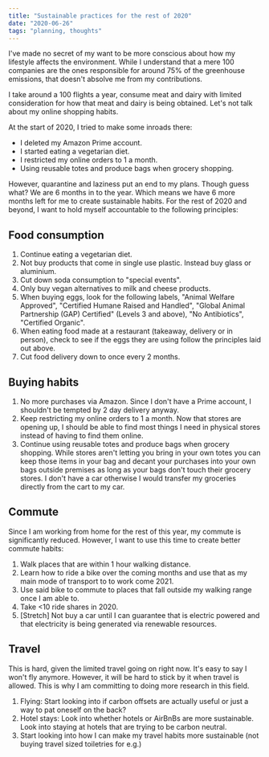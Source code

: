 ```yaml
---
title: "Sustainable practices for the rest of 2020"
date: "2020-06-26"
tags: "planning, thoughts"
---
```


I've made no secret of my want to be more conscious about how my lifestyle affects the environment. While I understand that a mere 100 companies are the ones responsible for around 75% of the greenhouse emissions, that doesn't absolve me from my contributions.

I take around a 100 flights a year, consume meat and dairy with limited consideration for how that meat and dairy is being obtained. Let's not talk about my online shopping habits. 

At the start of 2020, I tried to make some inroads there:
- I deleted my Amazon Prime account.
- I started eating a vegetarian diet. 
- I restricted my online orders to 1 a month.
- Using reusable totes and produce bags when grocery shopping.

However, quarantine and laziness put an end to my plans. Though guess what? We are 6 months in to the year. Which means we have 6 more months left for me to create sustainable habits. 
For the rest of 2020 and beyond, I want to hold myself accountable to the following principles: 

## Food consumption

1. Continue eating a vegetarian diet. 
1. Not buy products that come in single use plastic. Instead buy glass or aluminium. 
1. Cut down soda consumption to "special events".
1. Only buy vegan alternatives to milk and cheese products. 
1. When buying eggs, look for the following labels, "Animal Welfare Approved", "Certified Humane Raised and Handled", "Global Animal Partnership (GAP) Certified" (Levels 3 and above), "No Antibiotics", "Certified Organic".
1. When eating food made at a restaurant (takeaway, delivery or in person), check to see if the eggs they are using follow the principles laid out above. 
1. Cut food delivery down to once every 2 months.

## Buying habits

1. No more purchases via Amazon. Since I don't have a Prime account, I shouldn't be tempted by 2 day delivery anyway.
1. Keep restricting my online orders to 1 a month. Now that stores are opening up, I should be able to find most things I need in physical stores instead of having to find them online. 
1. Continue using reusable totes and produce bags when grocery shopping. While stores aren't letting you bring in your own totes you can keep those items in your bag and decant your purchases into your own bags outside premises as long as your bags don't touch their grocery stores. I don't have a car otherwise I would transfer my groceries directly from the cart to my car.  

## Commute 

Since I am working from home for the rest of this year, my commute is significantly reduced. However, I want to use this time to create better commute habits:

1. Walk places that are within 1 hour walking distance. 
1. Learn how to ride a bike over the coming months and use that as my main mode of transport to to work come 2021. 
1. Use said bike to commute to places that fall outside my walking range once I am able to.
1. Take <10 ride shares in 2020. 
1. [Stretch] Not buy a car until I can guarantee that is electric powered and that electricity is being generated via renewable resources. 

## Travel

This is hard, given the limited travel going on right now. It's easy to say I won't fly anymore. However, it will be hard to stick by it when travel is allowed. This is why I am committing to doing more research in this field.

1. Flying: Start looking into if carbon offsets are actually useful or just a way to pat oneself on the back? 
1. Hotel stays: Look into whether hotels or AirBnBs are more sustainable. Look into staying at hotels that are trying to be carbon neutral. 
1. Start looking into how I can make my travel habits more sustainable (not buying travel sized toiletries for e.g.)
